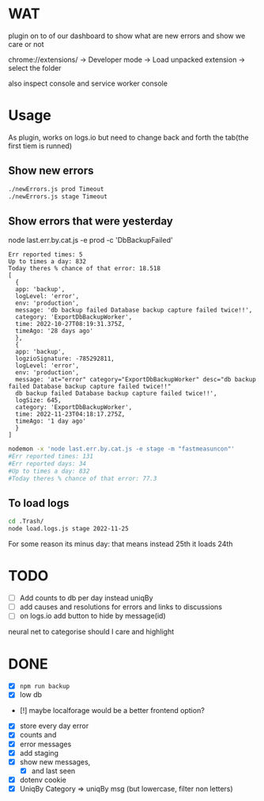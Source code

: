 # WAT
plugin on to of our dashboard to show what are new errors
and show we care or not

chrome://extensions/ -> Developer mode -> Load unpacked extension -> select the folder

also inspect console
and service worker console

# Usage
As plugin, works on logs.io
but need to change back and forth the tab(the first tiem is runned)

## Show new errors
```bash
./newErrors.js prod Timeout
./newErrors.js stage Timeout
```

## Show errors that were yesterday
node last.err.by.cat.js -e prod -c 'DbBackupFailed'
```
Err reported times: 5
Up to times a day: 832
Today theres % chance of that error: 18.518
[
  {
  app: 'backup',
  logLevel: 'error',
  env: 'production',
  message: 'db backup failed Database backup capture failed twice!!',
  category: 'ExportDbBackupWorker',
  time: 2022-10-27T08:19:31.375Z,
  timeAgo: '28 days ago'
  },
  {
  app: 'backup',
  logzioSignature: -785292811,
  logLevel: 'error',
  env: 'production',
  message: 'at="error" category="ExportDbBackupWorker" desc="db backup failed Database backup capture failed twice!!"
  db backup failed Database backup capture failed twice!!',
  logSize: 645,
  category: 'ExportDbBackupWorker',
  time: 2022-11-23T04:18:17.275Z,
  timeAgo: '1 day ago'
  }
]
```

```sh
nodemon -x 'node last.err.by.cat.js -e stage -m "fastmeasuncon"'
#Err reported times: 131
#Err reported days: 34
#Up to times a day: 832
#Today theres % chance of that error: 77.3
```

## To load logs
```bash
cd .Trash/
node load.logs.js stage 2022-11-25
```
For some reason its minus day: that means instead 25th it loads 24th


# TODO
- [ ] Add counts to db per day instead uniqBy
- [ ] add causes and resolutions for errors and links to discussions
- [ ] on logs.io add button to hide by message(id)

neural net to categorise should I care and highlight

# DONE
- [X] `npm run backup`
- [X] low db
- [!] maybe localforage would be a better frontend option?
- [X] store every day error
- [X] counts and
- [X] error messages
- [X] add staging
- [X] show new messages,
    - [X] and last seen
- [X] dotenv
  cookie
- [X] UniqBy Category => uniqBy msg (but lowercase, filter non letters)
